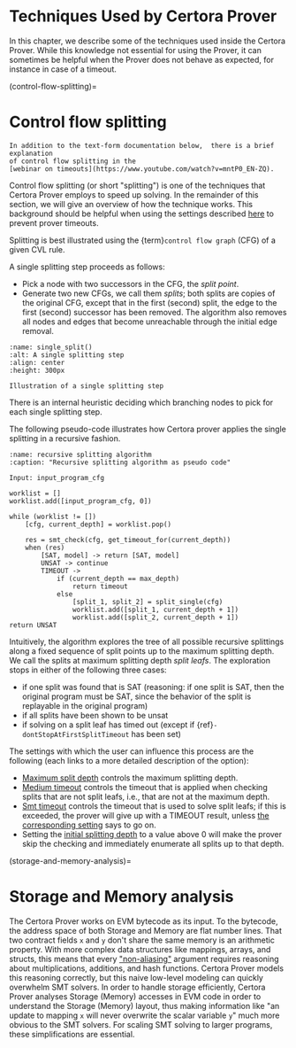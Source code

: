 Techniques Used by Certora Prover
=================================

In this chapter, we describe some of the techniques used inside the Certora
Prover. While this knowledge not essential for using the Prover, it can
sometimes be helpful when the Prover does not behave as expected, for instance
in case of a timeout.

(control-flow-splitting)=
# Control flow splitting


```{note}
In addition to the text-form documentation below,  there is a brief explanation 
of control flow splitting in the 
[webinar on timeouts](https://www.youtube.com/watch?v=mntP0_EN-ZQ).
```


Control flow splitting (or short "splitting") is one of the techniques that
Certora Prover employs to speed up solving. In the remainder of this section, we
will give an overview of how the technique works. This background should be
helpful when using the settings described [here](control-flow-splitting-options)
to prevent prover timeouts.

Splitting is best illustrated using the {term}`control flow graph` (CFG) of a given
CVL rule.

A single splitting step proceeds as follows:
 - Pick a node with two successors in the CFG, the *split point*.
 - Generate two new CFGs, we call them *splits*; both splits are copies of the 
   original CFG, except that in the first (second) split, the edge to the first 
   (second) successor has been removed. The algorithm also removes all nodes and 
   edges that become unreachable through the initial edge removal.

```{figure} split-step.png
:name: single_split()
:alt: A single splitting step
:align: center
:height: 300px

Illustration of a single splitting step
```


There is an internal heuristic deciding which branching nodes to pick for each
single splitting step.

The following pseudo-code illustrates how Certora prover applies the single splitting 
in a recursive fashion.

```{code-block}
:name: recursive splitting algorithm
:caption: "Recursive splitting algorithm as pseudo code"

Input: input_program_cfg

worklist = []
worklist.add([input_program_cfg, 0])

while (worklist != [])
    [cfg, current_depth] = worklist.pop()

    res = smt_check(cfg, get_timeout_for(current_depth))
    when (res) 
        [SAT, model] -> return [SAT, model]
        UNSAT -> continue
        TIMEOUT -> 
            if (current_depth == max_depth)
                return timeout
            else
                [split_1, split_2] = split_single(cfg)
                worklist.add([split_1, current_depth + 1])
                worklist.add([split_2, current_depth + 1])
return UNSAT
```

Intuitively, the algorithm explores the tree of all possible recursive
splittings along a fixed sequence of split points up to the maximum splitting
depth. We call the splits at maximum splitting depth *split leafs*. The
exploration stops in either of the following three cases:
 - if one split was found that is SAT (reasoning: if one split is SAT, then the
  original program must be SAT, since the behavior of the split is replayable in
  the original program)
 - if all splits have been shown to be unsat
 - if solving on a split leaf has timed out (except if 
   {ref}`-dontStopAtFirstSplitTimeout` has been set)

The settings with which the user can influence this process are the
following (each links to a more detailed description of the option):

 - [Maximum split depth](-depth) controls the maximum splitting depth.
 - [Medium timeout](-mediumTimeout) controls the timeout that is applied when
   checking splits that are not split leafs, i.e., that are not at the maximum
   depth. 
 - [Smt timeout](--smt_timeout) controls the timeout that is used to solve split 
   leafs; if this is exceeded, the prover will give up with a TIMEOUT 
   result, unless [the corresponding setting](-dontStopAtFirstSplitTimeout) says 
   to go on.
 - Setting the [initial splitting depth](-smt_initialSplitDepth) to a value 
   above 0 will make the prover skip the checking and immediately enumerate all 
   splits up to that depth.

(storage-and-memory-analysis)=
# Storage and Memory analysis

The Certora Prover works on EVM bytecode as its input. To the bytecode, the
address space of both Storage and Memory are flat number lines. That two
contract fields `x` and `y` don't share the same memory is an arithmetic
property. With more complex data structures like mappings, arrays, and structs,
this means that every
["non-aliasing"](https://en.wikipedia.org/wiki/Aliasing_(computing)) argument
requires reasoning about multiplications, additions, and hash functions. Certora
Prover models this reasoning correctly, but this naive low-level modeling can
quickly overwhelm SMT solvers. In order to handle storage efficiently, Certora
Prover analyses Storage (Memory) accesses in EVM code in order to understand the
Storage (Memory) layout, thus making information like "an update to mapping `x`
will never overwrite the scalar variable `y`" much more obvious to the SMT
solvers. For scaling SMT solving to larger programs, these simplifications are
essential.

